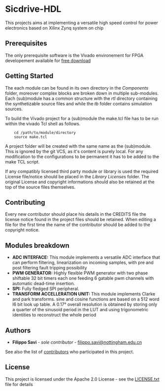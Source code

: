 # Sicdrive-HDL

This projects aims at implementing a versatile high speed control for power electronics based on Xilinx Zynq system on chip

## Prerequisites

The only prerequisite software is the Vivado environement for FPGA developement available for [free download](https://www.xilinx.com/products/design-tools/vivado.html)

## Getting Started


The each module can be found in its own directory in the *Components* folder, moreover complex blocks are broken down in multiple sub-modules.
Each (sub)module has a common structure with the *rtl* directory containing the synthetizable source files and while the *tb* folder contains simulation sources.

To build the Vivado project for a (sub)module the make.tcl file has to be run within the vivado Tcl shell as follows.

```
    cd /path/to/module/directory
    source make.tcl
```

 A project folder will be created with the same name as the (sub)module. This is ignored by the git VCS, as it's content is purely local. For any modification to the configurations to be permanent it has to be added to the make TCL script.

 If any compatibly licensed third party module or library is used the required License file/notice should be placed in the *Library Licenses* folder. The original License and copyright informations should also be retained at the top of the source files themselves.

## Contributing

Every new contributor should place his details in the CREDITS file the license notice found in the project files should be retained. When editing a file for the first time the name of the contributor should be added to the copyright notice.

## Modules breakdown

* **ADC INTERFACE:** This module implements a versatile ADC interface that can perform filtering, linearization on incoming samples, with pre and post filtering fault tripping possibility
* **PWM GENERATOR:** Highly flexible PWM generator with two phase shiftable 32 bit timers each one feeding 6 gatable pwm channels with automatic dead-time insertion.
* **SPI:** Fully fledged SPI peripheral.
*  **TRANSFORM ACCELLERATION UNIT:** This module implements Clarke and park transforms. sine and cosine functions are based on a 512 word l6 bit look up table. A 0.17° overall resolution is obtained by storing only a quarter of the sinusoid period in the LUT and using trigonometric identities to reconstruct the whole period


## Authors

* **Filippo Savi** - *sole contributor* - filippo.savi@nottingham.edu.cn

See also the list of [contributors](CREDITS) who participated in this project.

## License

This project is licensed under the Apache 2.0 License - see the [LICENSE.txt](LICENSE.txt) file for details
